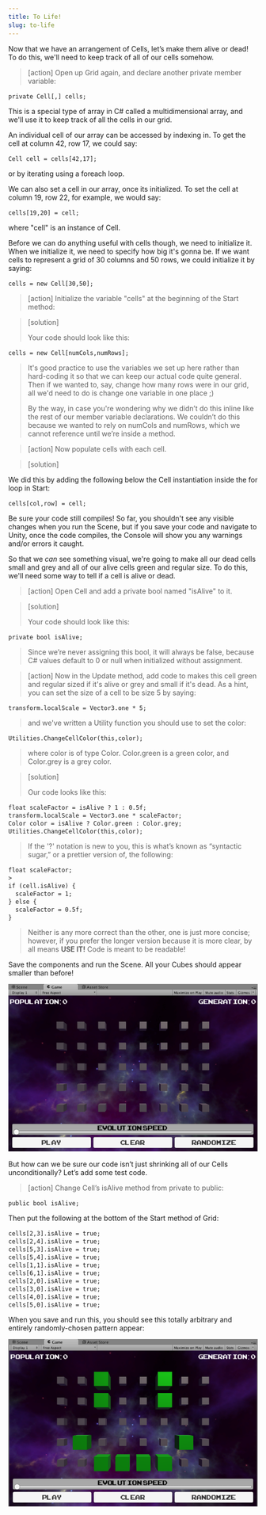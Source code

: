 ```yaml
---
title: To Life!
slug: to-life
---
```


Now that we have an arrangement of Cells, let’s make them alive or dead!  To do this, we'll need to keep track of all of our cells somehow.

>[action]
>Open up Grid again, and declare another private member variable:
>
```
private Cell[,] cells;
```

This is a special type of array in C\# called a multidimensional array, and we'll use it to keep track of all the cells in our grid.

An individual cell of our array can be accessed by indexing in. To get the cell at column 42, row 17, we could say:

```
Cell cell = cells[42,17];
```

or by iterating using a foreach loop.

We can also set a cell in our array, once its initialized. To set the cell at column 19, row 22, for example, we would say:

```
cells[19,20] = cell;
```

where "cell" is an instance of Cell.

Before we can do anything useful with cells though, we need to initialize it.  When we initialize it, we need to specify how big it's gonna be.  If we want cells to represent a grid of 30 columns and 50 rows, we could initialize it by saying:

```
cells = new Cell[30,50];
```

>[action]
>Initialize the variable "cells" at the beginning of the Start method:

<!-- -->

>[solution]
>
>Your code should look like this:
>
```
cells = new Cell[numCols,numRows];
```
>
>It's good practice to use the variables we set up here rather than hard-coding it so that we can keep our actual code quite general. Then if we wanted to, say, change how many rows were in our grid, all we'd need to do is change one variable in one place ;)
>
>By the way, in case you're wondering why we didn’t do this inline like the rest of our member variable declarations. We couldn’t do this because we wanted to rely on numCols and numRows, which we cannot reference until we’re inside a method.

<!-- -->

>[action]
>Now populate cells with each cell.

<!-- -->

>[solution]
>
We did this by adding the following below the Cell instantiation inside the for loop in Start:
>
```
cells[col,row] = cell;
```

Be sure your code still compiles! So far, you shouldn't see any visible changes when you run the Scene, but if you save your code and navigate to Unity, once the code compiles, the Console will show you any warnings and/or errors it caught.

So that we *can* see something visual, we're going to make all our dead cells small and grey and all of our alive cells green and regular size.  To do this, we'll need some way to tell if a cell is alive or dead.

>[action]
>Open Cell and add a private bool named "isAlive" to it.

<!-- -->

>[solution]
>
>Your code should look like this:
>
```
private bool isAlive;
```
>Since we’re never assigning this bool, it will always be false, because
C\# values default to 0 or null when initialized without assignment.

<!-- -->

>[action]
>Now in the Update method, add code to makes this cell green and regular sized if it's alive or grey and small if it's dead.  As a hint, you can set the size of a cell to be size 5 by saying:
>
```
transform.localScale = Vector3.one * 5;
```
> and we've written a Utility function you should use to set the color:
>
```
Utilities.ChangeCellColor(this,color);
```
>where color is of type Color. Color.green is a green color, and Color.grey is a grey color.

<!-- -->

>[solution]
>
>Our code looks like this:
>
```
float scaleFactor = isAlive ? 1 : 0.5f;
transform.localScale = Vector3.one * scaleFactor;
Color color = isAlive ? Color.green : Color.grey;
Utilities.ChangeCellColor(this,color);
```
>
>If the '?' notation is new to you, this is what’s known as “syntactic sugar,” or a prettier version of, the
following:
>
```
float scaleFactor;
>
if (cell.isAlive) {
  scaleFactor = 1;
} else {
  scaleFactor = 0.5f;
}
```
>
>Neither is any more correct than the other, one is just more concise; however, if you prefer the longer version because it is more clear, by all means **USE IT!** Code is meant to be readable!

Save the components and run the Scene. All your Cubes should appear smaller than before!

![](../media/image56.png)

But how can we be sure our code isn’t just shrinking all of our Cells unconditionally? Let’s add some test code.

>[action]
>Change Cell’s isAlive method from private to public:
>
```
public bool isAlive;
```
>
Then put the following at the bottom of the Start method of Grid:
>
```
cells[2,3].isAlive = true;
cells[2,4].isAlive = true;
cells[5,3].isAlive = true;
cells[5,4].isAlive = true;
cells[1,1].isAlive = true;
cells[6,1].isAlive = true;
cells[2,0].isAlive = true;
cells[3,0].isAlive = true;
cells[4,0].isAlive = true;
cells[5,0].isAlive = true;
```

When you save and run this, you should see this totally arbitrary and entirely randomly-chosen pattern appear:

![](../media/image53.png)
